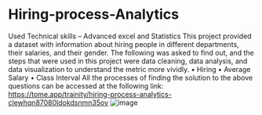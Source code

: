 # Hiring-process-Analytics
Used Technical skills – Advanced excel and Statistics
This project provided a dataset with information about hiring people in different departments, their salaries, and their gender. The following was asked to find out, and the steps that were used in this project were data cleaning, data analysis, and data visualization to understand the metric more vividly.
•	Hiring
•	Average Salary
•	Class Interval
All the processes of finding the solution to the above questions can be accessed at the following link: 
https://tome.app/trainity/hiring-process-analytics-clewhqn87080ldokdsnmn35ov
![image](https://user-images.githubusercontent.com/128585105/226854234-b492bf4e-95c8-4db2-bcc9-132ff2b4bb98.png)
